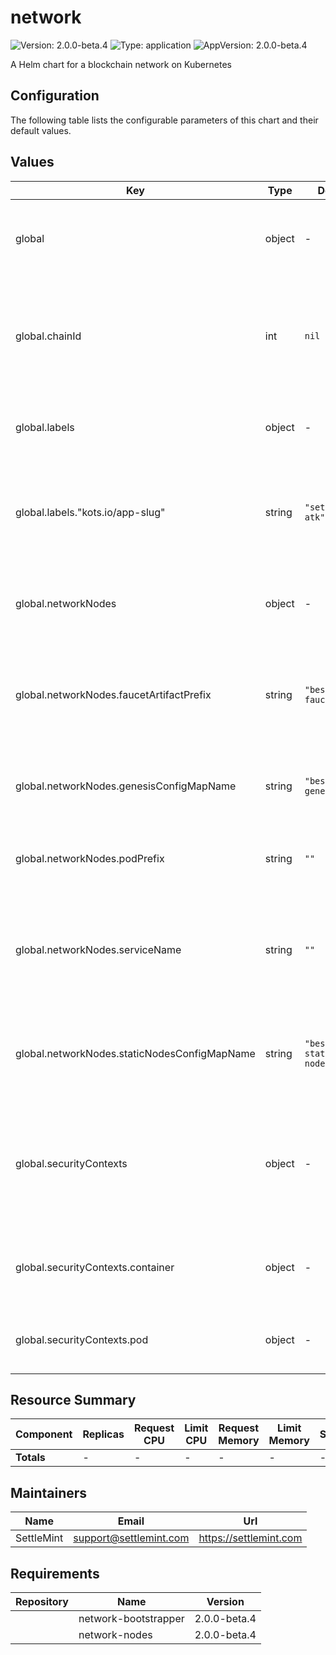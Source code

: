 # network

![Version: 2.0.0-beta.4](https://img.shields.io/badge/Version-2.0.0--beta.4-informational?style=flat-square) ![Type: application](https://img.shields.io/badge/Type-application-informational?style=flat-square) ![AppVersion: 2.0.0-beta.4](https://img.shields.io/badge/AppVersion-2.0.0--beta.4-informational?style=flat-square)

A Helm chart for a blockchain network on Kubernetes

## Configuration

The following table lists the configurable parameters of this chart and their default values.

## Values

| Key | Type | Default | Description |
|-----|------|---------|-------------|
|global|object|-|Global configuration shared across network subcharts|
|global.chainId|int|`nil`|Chain ID applied when subcharts omit explicit overrides. Inherited from parent atk chart.|
|global.labels|object|-|Common labels applied to all resources in the network|
|global.labels."kots.io/app-slug"|string|`"settlemint-atk"`|KOTS application slug to align network resources with the installer metadata|
|global.networkNodes|object|-|Defaults consumed by Besu network node workloads|
|global.networkNodes.faucetArtifactPrefix|string|`"besu-faucet"`|Prefix used for faucet-related ConfigMaps and Secrets containing funded accounts|
|global.networkNodes.genesisConfigMapName|string|`"besu-genesis"`|ConfigMap name storing the generated genesis.json artifact|
|global.networkNodes.podPrefix|string|`""`|StatefulSet prefix used for validator pod hostnames|
|global.networkNodes.serviceName|string|`""`|Kubernetes Service name fronting validator pods to align bootstrapper static-nodes output|
|global.networkNodes.staticNodesConfigMapName|string|`"besu-static-nodes"`|ConfigMap name storing static-nodes.json entries for node discovery|
|global.securityContexts|object|-|Shared pod- and container-level security contexts applied when subcharts omit explicit overrides|
|global.securityContexts.container|object|-|Container security context inherited by subcharts when set|
|global.securityContexts.pod|object|-|Pod security context inherited by subcharts when set|

## Resource Summary

| Component | Replicas | Request CPU | Limit CPU | Request Memory | Limit Memory | Storage |
|-----------|----------|-------------|-----------|----------------|--------------|---------|
| **Totals** | - | - | - | - | - | - |

## Maintainers

| Name | Email | Url |
| ---- | ------ | --- |
| SettleMint | <support@settlemint.com> | <https://settlemint.com> |

## Requirements

| Repository | Name | Version |
|------------|------|---------|
|  | network-bootstrapper | 2.0.0-beta.4 |
|  | network-nodes | 2.0.0-beta.4 |
